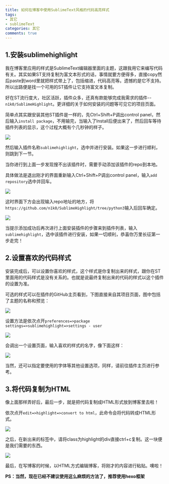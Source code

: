 ```yaml
---
title: 如何在博客中使用SublimeText风格的代码高亮样式
tags: 
- 其它
- sublimeText
categories: 其它
comments: true
---
```

## 1.安装sublimehighlight

我在博客里应用的样式是SublimeText编辑器里面的主题，这跟我用它来编写代码有关。其实如果ST支持复制为富文本形式的话，事情就要方便得多，直接copy然后paste到word里就把样式带上了，包括缩进，代码高亮等。遗憾的是它不支持。所以出路便是找一个可用的ST插件让它支持富文本复制。

好在ST流行度大，社区活跃，插件众多，还真有款能够完成我需求的插件--`n1k0/SublimeHighlight`。更详细的关于如何安装的问题等可见它的项目页面。

简单点其实跟安装其他ST插件是一样的，先Ctrl+Shift+P调出control panel，然后输入`install package`，不用输完，当输入了Install后便出来了，然后回车等待插件列表的显示，这个过程大概有个几秒钟的样子。

![](http://onq4mw6xi.bkt.clouddn.com/blog1-1.png-shuiyin)

然后输入插件名称`sublimehighlight`，选中并进行安装。如果这一步进行顺利，则跳到下一节。

当你进行到上面一步发现搜不出该插件时，需要手动添加该插件的repo到本地。

具体做法是退出刚才的界面重新输入Ctrl+Shift+P调出control panel，输入`add repository`选中并回车。

![](http://onq4mw6xi.bkt.clouddn.com/blog1-2.png-shuiyin)

这时界面下方会出现输入repo地址的地方，将`https://github.com/n1k0/SublimeHighlight/tree/python3`输入后回车确定。

![](http://onq4mw6xi.bkt.clouddn.com/blog1-3.png-shuiyin)

当提示添加成功后再次进行上面安装插件的步骤来到插件列表，输入`sublimehighlight`，选中该插件进行安装，如果一切顺利，恭喜你万里长征第一步走完！

## 2.设置喜欢的代码样式

安装完成后，可以设置你喜欢的样式，这个样式是你复制出来的样式，跟你在ST里面用的代码样式是没有关系的。也就是说最终复制出来的代码的样式以这个插件的设置为准。

可选的样式可以在插件的GitHub主页看到，下图直接来自其项目页面，图中包括了主题的名称和预览：

![](http://onq4mw6xi.bkt.clouddn.com/blog1-4.png-shuiyin)

设置方法是依次点开`preferences=>package settings=>sublimehighlight=>settings - user`

![](http://onq4mw6xi.bkt.clouddn.com/blog1-5.png-shuiyin)

会调出一个设置页面，输入喜欢的样式的名字，像下面这样：

![](http://onq4mw6xi.bkt.clouddn.com/blog1-6.png-shuiyin)

当然，还可以指定要使用的字体等其他设置选项，同样，请前往插件主页进行参考。

## 3.将代码复制为HTML

像上面那样弄好后，最后一步，就是把代码复制成HTML形式放到博客里去啦！

依次点开`edit=>highlight=>convert to html`，此命令会将代码转成HTML形式。

![](http://onq4mw6xi.bkt.clouddn.com/blog1-7.png-shuiyin)

之后，在新出来的标签中，请将class为highlight的div直接ctrl+c复制。这一块便是我们需要的东西。

![](http://onq4mw6xi.bkt.clouddn.com/blog1-8.png-shuiyin)

最后，在写博客的时候，以HTML方式编辑博客，将刚才的内容进行粘贴。噢啦！

**PS：当然，现在已经不建议使用这么麻烦的方法了，推荐使用hexo框架**
